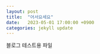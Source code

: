 ```yaml
---
layout: post
title:  "어서요세요"
date:   2023-05-01 17:00:00 +0900
categories: jekyll update
---
```

블로그 테스트용 파일